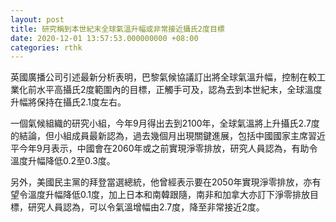 ```yaml
---
layout: post
title: 研究稱到本世紀末全球氣溫升幅或非常接近攝氏2度目標
date: 2020-12-01 13:57:53.000000000 +08:00
categories: rthk
---
```


英國廣播公司引述最新分析表明，巴黎氣候協議訂出將全球氣溫升幅，控制在較工業化前水平高攝氏2度範圍內的目標，正觸手可及，認為去到本世紀末，全球溫度升幅將保持在攝氏2.1度左右。

一個氣候組織的研究小組，今年9月得出去到2100年，全球氣溫將上升攝氏2.7度的結論，但小組成員最新認為，過去幾個月出現關鍵進展，包括中國國家主席習近平今年9月表示，中國會在2060年或之前實現淨零排放，研究人員認為，有助令溫度升幅降低0.2至0.3度。

另外，美國民主黨的拜登當選總統，他曾經表示要在2050年實現淨零排放，亦有望令溫度升幅降低0.1度，加上日本和南韓跟隨，南非和加拿大亦訂下淨零排放目標，研究人員認為，可以令氣溫增幅由2.7度，降至非常接近2度。
